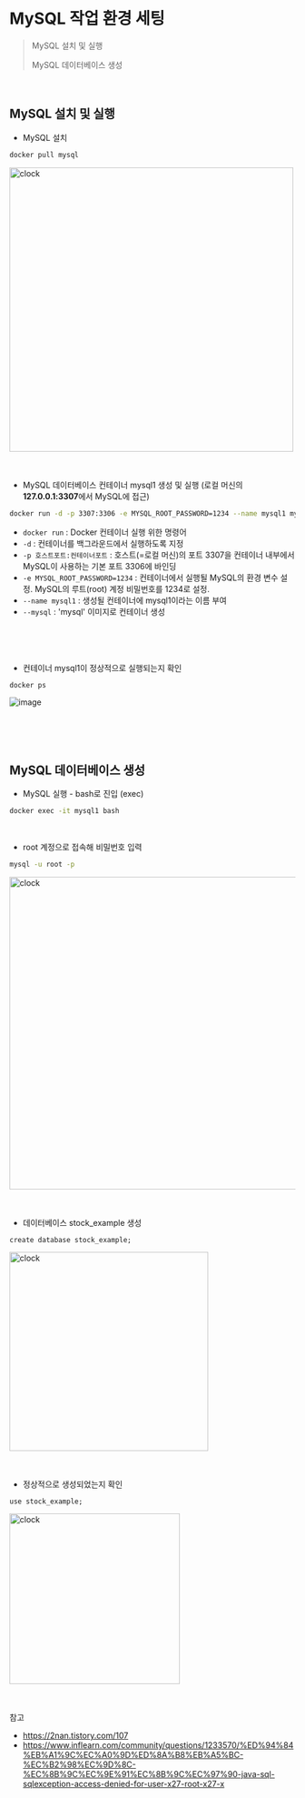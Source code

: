 
# MySQL 작업 환경 세팅
> MySQL 설치 및 실행
> 
> MySQL 데이터베이스 생성
<br/>

## MySQL 설치 및 실행
* MySQL 설치
```bash
docker pull mysql
```

<img src="https://github.com/user-attachments/assets/bc0ea9e2-6b6b-463f-a3bc-5c4bf325bf94" alt="clock" width="500"/>

<br/>
<br/>
<br/>

* MySQL 데이터베이스 컨테이너 mysql1 생성 및 실행 (로컬 머신의 **127.0.0.1:3307**에서 MySQL에 접근)
```bash
docker run -d -p 3307:3306 -e MYSQL_ROOT_PASSWORD=1234 --name mysql1 mysql
```
- ```docker run``` : Docker 컨테이너 실행 위한 명령어
- ```-d``` : 컨테이너를 백그라운드에서 실행하도록 지정
- ```-p 호스트포트:컨테이너포트``` : 호스트(=로컬 머신)의 포트 3307을 컨테이너 내부에서 MySQL이 사용하는 기본 포트 3306에 바인딩
- ```-e MYSQL_ROOT_PASSWORD=1234``` : 컨테이너에서 실행될 MySQL의 환경 변수 설정. MySQL의 루트(root) 계정 비밀번호를 1234로 설정.
- ```--name mysql1``` : 생성될 컨테이너에 mysql1이라는 이름 부여
- ```--mysql``` : 'mysql' 이미지로 컨테이너 생성


<br/>
<br/>
<br/>

* 컨테이너 mysql1이 정상적으로 실행되는지 확인

```bash
docker ps
```
![image](https://github.com/user-attachments/assets/5c44d020-ec29-4d2f-b6a2-12457e6fe2bb)

<br/>
<br/>
<br/>

## MySQL 데이터베이스 생성
* MySQL 실행 - bash로 진입 (exec)
```bash
docker exec -it mysql1 bash
```

<br/>

* root 계정으로 접속해 비밀번호 입력
```bash
mysql -u root -p
```

<img src="https://github.com/user-attachments/assets/e2da0bdd-293a-4066-b9bc-2870f8d50d18" alt="clock" width="550"/>

<br/>
<br/>
<br/>

* 데이터베이스 stock_example 생성
```MySQL
create database stock_example;
```
<img src="https://github.com/user-attachments/assets/7ca96998-2a0b-4bcf-810a-cc46a1930d0f" alt="clock" width="350"/>

<br/>
<br/>
<br/>

* 정상적으로 생성되었는지 확인
```MySQL
use stock_example;
```
<img src="https://github.com/user-attachments/assets/1db1946e-2523-4d3c-92ba-cda5c74a28e6" alt="clock" width="300"/>

<br/>
<br/>
<br/>

참고
* https://2nan.tistory.com/107
* https://www.inflearn.com/community/questions/1233570/%ED%94%84%EB%A1%9C%EC%A0%9D%ED%8A%B8%EB%A5%BC-%EC%B2%98%EC%9D%8C-%EC%8B%9C%EC%9E%91%EC%8B%9C%EC%97%90-java-sql-sqlexception-access-denied-for-user-x27-root-x27-x
